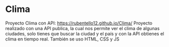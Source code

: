 # Clima
Proyecto Clima con API: https://rubentello12.github.io/Clima/
Proyecto realizado con una API publica, la cual nos permite ver el clima de algunas ciudades, solo tienes que buscar la ciudad y el país y con la API obtienes el clima en tiempo real. También se uso HTML, CSS y JS
